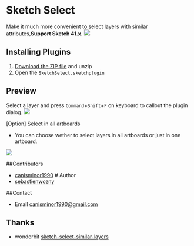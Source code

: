 # Sketch Select
Make it much more convenient to select layers with similar attributes,**Support Sketch 41.x**.
![](http://i.imgur.com/iwedsd2.png)

## Installing Plugins
1. [Download the ZIP file](https://github.com/canisminor1990/sketch-select/archive/master.zip) and unzip
2. Open the `SketchSelect.sketchplugin`

## Preview
Select a layer and press `Command`+`Shift`+`F` on keyboard to callout the plugin dialog.
![](http://i.imgur.com/Hly5g1r.png)

[Option] Select in all artboards

* You can choose wether to select layers in all artboards or just in one artboard.

![](http://i.imgur.com/xkma6Lb.png)

##Contributors
* [canisminor1990](https://github.com/canisminor1990) # Author
* [sebastienwozny](https://github.com/sebastienwozny)

##Contact
* Email <canisminor1990@gmail.com>

## Thanks
* wonderbit [sketch-select-similar-layers](https://github.com/wonderbit/sketch-select-similar-layers)
